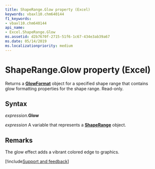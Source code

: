 ```yaml
---
title: ShapeRange.Glow property (Excel)
keywords: vbaxl10.chm640144
f1_keywords:
- vbaxl10.chm640144
api_name:
- Excel.ShapeRange.Glow
ms.assetid: d2b7670f-2715-51f6-1c67-434e3ab39a67
ms.date: 05/14/2019
ms.localizationpriority: medium
---
```



# ShapeRange.Glow property (Excel)

Returns a **[GlowFormat](Office.GlowFormat.md)** object for a specified shape range that contains glow formatting properties for the shape range. Read-only.


## Syntax

_expression_.**Glow**

_expression_ A variable that represents a **[ShapeRange](Excel.shaperange.md)** object.


## Remarks

The glow effect adds a vibrant colored edge to graphics.




[!include[Support and feedback](~/includes/feedback-boilerplate.md)]
